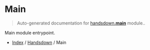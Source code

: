 # Main

> Auto-generated documentation for [handsdown.__main__](../../handsdown/__main__.py) module..

Main module entrypoint.

- [Index](../README.md#modules) / [Handsdown](index.md#handsdown) / Main
